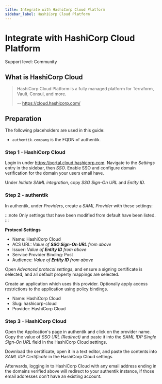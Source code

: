 ```yaml
---
title: Integrate with HashiCorp Cloud Platform
sidebar_label: HashiCorp Cloud Platform
---
```


# Integrate with HashiCorp Cloud Platform

<span class="badge badge--secondary">Support level: Community</span>

## What is HashiCorp Cloud

> HashiCorp Cloud Platform is a fully managed platform for Terraform, Vault, Consul, and more.
>
> -- https://cloud.hashicorp.com/

## Preparation

The following placeholders are used in this guide:

- `authentik.company` is the FQDN of authentik.

### Step 1 - HashiCorp Cloud

Login in under https://portal.cloud.hashicorp.com. Navigate to the _Settings_ entry in the sidebar, then _SSO_. Enable SSO and configure domain verification for the domain your users email have.

Under _Initiate SAML integration_, copy _SSO Sign-On URL_ and _Entity ID_.

### Step 2 - authentik

In authentik, under _Providers_, create a _SAML Provider_ with these settings:

:::note
Only settings that have been modified from default have been listed.
:::

**Protocol Settings**

- Name: HashiCorp Cloud
- ACS URL: _Value of **SSO Sign-On URL** from above_
- Issuer: _Value of **Entity ID** from above_
- Service Provider Binding: Post
- Audience: _Value of **Entity ID** from above_

Open _Advanced protocol settings_, and ensure a signing certificate is selected, and all default property mappings are selected.

Create an application which uses this provider. Optionally apply access restrictions to the application using policy bindings.

- Name: HashiCorp Cloud
- Slug: hashicorp-cloud
- Provider: HashiCorp Cloud

### Step 3 - HashiCorp Cloud

Open the Application's page in authentik and click on the provider name. Copy the value of _SSO URL (Redirect)_ and paste it into the _SAML IDP Single Sign-On URL_ field in the HashiCorp Cloud settings.

Download the certificate, open it in a text editor, and paste the contents into _SAML IDP Certificate_ in the HashiCorp Cloud settings.

Afterwards, logging in to HashiCorp Cloud with any email address ending in the domains verified above will redirect to your authentik instance, if those email addresses don't have an existing account.
